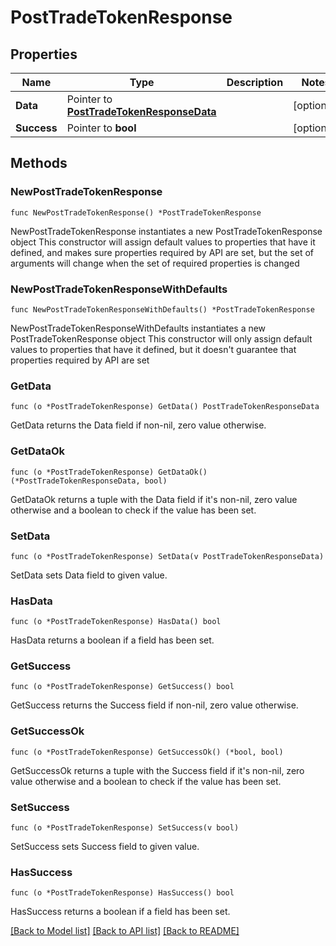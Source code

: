 # PostTradeTokenResponse

## Properties

Name | Type | Description | Notes
------------ | ------------- | ------------- | -------------
**Data** | Pointer to [**PostTradeTokenResponseData**](PostTradeTokenResponseData.md) |  | [optional] 
**Success** | Pointer to **bool** |  | [optional] 

## Methods

### NewPostTradeTokenResponse

`func NewPostTradeTokenResponse() *PostTradeTokenResponse`

NewPostTradeTokenResponse instantiates a new PostTradeTokenResponse object
This constructor will assign default values to properties that have it defined,
and makes sure properties required by API are set, but the set of arguments
will change when the set of required properties is changed

### NewPostTradeTokenResponseWithDefaults

`func NewPostTradeTokenResponseWithDefaults() *PostTradeTokenResponse`

NewPostTradeTokenResponseWithDefaults instantiates a new PostTradeTokenResponse object
This constructor will only assign default values to properties that have it defined,
but it doesn't guarantee that properties required by API are set

### GetData

`func (o *PostTradeTokenResponse) GetData() PostTradeTokenResponseData`

GetData returns the Data field if non-nil, zero value otherwise.

### GetDataOk

`func (o *PostTradeTokenResponse) GetDataOk() (*PostTradeTokenResponseData, bool)`

GetDataOk returns a tuple with the Data field if it's non-nil, zero value otherwise
and a boolean to check if the value has been set.

### SetData

`func (o *PostTradeTokenResponse) SetData(v PostTradeTokenResponseData)`

SetData sets Data field to given value.

### HasData

`func (o *PostTradeTokenResponse) HasData() bool`

HasData returns a boolean if a field has been set.

### GetSuccess

`func (o *PostTradeTokenResponse) GetSuccess() bool`

GetSuccess returns the Success field if non-nil, zero value otherwise.

### GetSuccessOk

`func (o *PostTradeTokenResponse) GetSuccessOk() (*bool, bool)`

GetSuccessOk returns a tuple with the Success field if it's non-nil, zero value otherwise
and a boolean to check if the value has been set.

### SetSuccess

`func (o *PostTradeTokenResponse) SetSuccess(v bool)`

SetSuccess sets Success field to given value.

### HasSuccess

`func (o *PostTradeTokenResponse) HasSuccess() bool`

HasSuccess returns a boolean if a field has been set.


[[Back to Model list]](../README.md#documentation-for-models) [[Back to API list]](../README.md#documentation-for-api-endpoints) [[Back to README]](../README.md)


